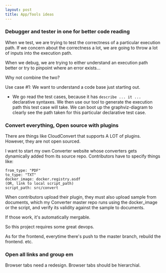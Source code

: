 ```yaml
---
layout: post
title: App/Tools ideas
---
```


### Debugger and tester in one for better code reading 

When we test, we are trying to test the correctness of a particular execution path. If we concern about the correctness a lot, we are going to throw a lot of inputs into the execution path.

When we debug, we are trying to either understand an execution path better or try to pinpoint where an error exists...

Why not combine the two?

Use case #1: We want to understand a code base just starting out.

- We go read the test cases, because it has `describe ... it ...` declarative syntaxes. We then use our tool to generate the execution path this test case will take. We can boot up the graphviz-diagram to clearly see the path taken for this particular declarative test case.

### Convert everything, Open source with plugins

There are things like CloudConvert that supports A LOT of plugins. However, they are not open sourced.

I want to start my own Converter website whose converters gets dynamically added from its source repo. Contributors have to specify things like:

    from_type: "PDF"
    to_type: "TXT"
    docker_image: docker.registry.asdf
    (OR, link to local script_path)
    script_path: src/convert

When contributors upload their plugin, they must also upload sample from documents, which my Converter master repo runs using the docker\_image or the script, and verify its validity against the sample to documents.

If those work, it's automatically mergable.

So this project requires some great devops.

As for the frontend, everytime there's push to the master branch, rebuild the frontend. etc.

### Open all links and group em

Browser tabs need a redesign. Browser tabs should be hierarchial.

